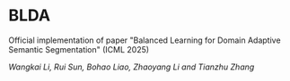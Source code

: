 # BLDA
Official implementation of paper "Balanced Learning for Domain Adaptive Semantic Segmentation" (ICML 2025)

*Wangkai Li, Rui Sun, Bohao Liao, Zhaoyang Li and Tianzhu Zhang*
